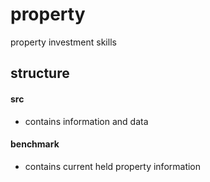 # property

property investment skills

## structure

#### src
  - contains information and data

#### benchmark
  - contains current held property information
